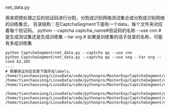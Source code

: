 net_data.py

用来把预处理之后的验证码进行分割，分割成识别网络测试集合或分割成识别网络的训练集合。
目录结构：在CaptchaSegment下面有一个data，每个文件夹对应着每个验证码。
python --captcha captcha_name#验证码的名称
       --use cnn # 是生成测试集还是生成训练集
       --tar org # 如果是训练集的话子目录的名称，可能有多组训练集
```
python CaptchaSegment/net_data.py --captcha qq --use cnn
python CaptchaSegment/net_data.py --captcha qq --use seg --tar org --cond 62,105
....
# 需要保证对应目录下面存在labels。
/home/tianchaoxiong/LinuxData/code/pythonpro/MasterExp/CaptchaSegment/data/qq/seg/org/images
/home/tianchaoxiong/LinuxData/code/pythonpro/MasterExp/CaptchaSegment/data/qq/seg/org/test_sets
/home/tianchaoxiong/LinuxData/code/pythonpro/MasterExp/CaptchaSegment/data/qq/seg/qq_test_200_labels.txt

/home/tianchaoxiong/LinuxData/code/pythonpro/MasterExp/CaptchaSegment/data/qq/cnn/images
/home/tianchaoxiong/LinuxData/code/pythonpro/MasterExp/CaptchaSegment/data/qq/cnn/train_sets
/home/tianchaoxiong/LinuxData/code/pythonpro/MasterExp/CaptchaSegment/data/qq/cnn/qq_train_5000_labels.txt

```